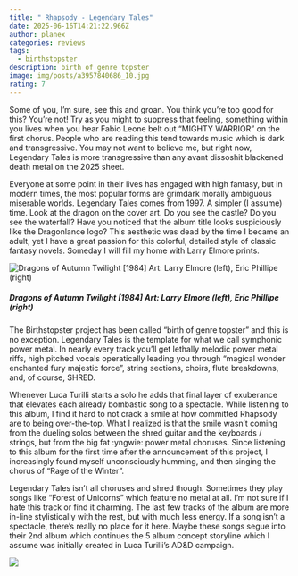 ```yaml
---
title: " Rhapsody - Legendary Tales"
date: 2025-06-16T14:21:22.966Z
author: planex
categories: reviews
tags:
  - birthstopster
description: birth of genre topster
image: img/posts/a3957840686_10.jpg
rating: 7
---
```

Some of you, I’m sure, see this and groan. You think you’re too good for this? You’re not! Try as you might to suppress that feeling, something within you lives when you hear Fabio Leone belt out “MIGHTY WARRIOR” on the first chorus. People who are reading this tend towards music which is dark and transgressive. You may not want to believe me, but right now, Legendary Tales is more transgressive than any avant dissoshit blackened death metal on the 2025 sheet. 

Everyone at some point in their lives has engaged with high fantasy, but in modern times, the most popular forms are grimdark morally ambiguous miserable worlds. Legendary Tales comes from 1997. A simpler (I assume) time. Look at the dragon on the cover art. Do you see the castle? Do you see the waterfall? Have you noticed that the album title looks suspiciously like the Dragonlance logo? This aesthetic was dead by the time I became an adult, yet I have a great passion for this colorful, detailed style of classic fantasy novels. Someday I will fill my home with Larry Elmore prints. 

![Dragons of Autumn Twilight [1984] Art: Larry Elmore (left), Eric Phillipe (right) ](img/posts/capture-d’écran-2025-06-16-101820.jpg "Dragons of Autumn Twilight [1984] Art: Larry Elmore (left), Eric Phillipe (right) ")

##### *Dragons of Autumn Twilight \[1984] Art: Larry Elmore (left), Eric Phillipe (right)* 

The Birthstopster project has been called “birth of genre topster” and this is no exception. Legendary Tales is the template for what we call symphonic power metal. In nearly every track you’ll get lethally melodic power metal riffs, high pitched vocals operatically leading you through “magical wonder enchanted fury majestic force”, string sections, choirs, flute breakdowns, and, of course, SHRED. 

Whenever Luca Turilli starts a solo he adds that final layer of exuberance that elevates each already bombastic song to a spectacle. While listening to this album, I find it hard to not crack a smile at how committed Rhapsody are to being over-the-top. What I realized is that the smile wasn’t coming from the dueling solos between the shred guitar and the keyboards / strings, but from the big fat :yngwie: power metal choruses. Since listening to this album for the first time after the announcement of this project, I increasingly found myself unconsciously humming, and then singing the chorus of “Rage of the Winter”. 

Legendary Tales isn’t all choruses and shred though. Sometimes they play songs like “Forest of Unicorns” which feature no metal at all. I’m not sure if I hate this track or find it charming. The last few tracks of the album are more in-line stylistically with the rest, but with much less energy. If a song isn’t a spectacle, there’s really no place for it here. Maybe these songs segue into their 2nd album which continues the 5 album concept storyline which I assume was initially created in Luca Turilli’s AD&D campaign. 

![](img/posts/rhapsody-the-bnad.webp)